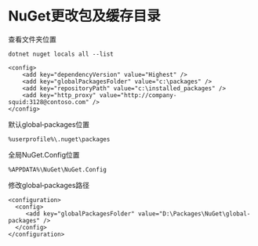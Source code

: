 # NuGet更改包及缓存目录

查看文件夹位置

```
dotnet nuget locals all --list
```

```
<config>
    <add key="dependencyVersion" value="Highest" />
    <add key="globalPackagesFolder" value="c:\packages" />
    <add key="repositoryPath" value="c:\installed_packages" />
    <add key="http_proxy" value="http://company-squid:3128@contoso.com" />
</config>
```

默认global‑packages位置

```
%userprofile%\.nuget\packages
```

全局NuGet.Config位置

```
%APPDATA%\NuGet\NuGet.Config
```

修改global‑packages路径

```
<configuration>
  <config>
     <add key="globalPackagesFolder" value="D:\Packages\NuGet\global-packages" />
  </config>
</configuration>
```